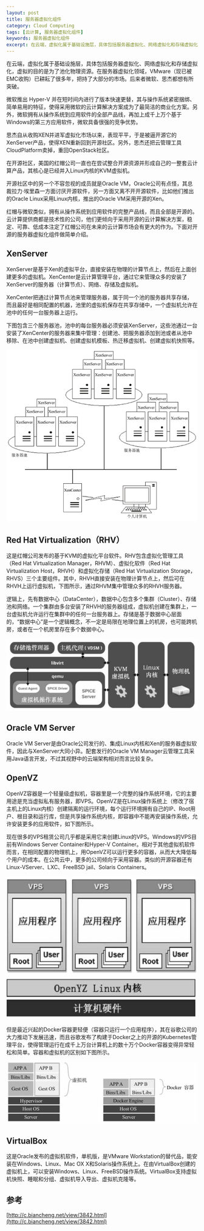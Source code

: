 ```yaml
---
layout: post
title: 服务器虚拟化组件
category: Cloud Computing
tags: [云计算, 服务器虚拟化组件]
keywords: 服务器虚拟化组件
excerpt: 在云端，虚拟化属于基础设施层，具体包括服务器虚拟化、网络虚拟化和存储虚拟化，虚拟的目的是为了池化物理资源。
---
```


在云端，虚拟化属于基础设施层，具体包括服务器虚拟化、网络虚拟化和存储虚拟化，虚拟的目的是为了池化物理资源。在服务器虚拟化领域，VMware（现已被EMC收购）已耕耘了很多年，把持了大部分的市场。后来者微软、思杰都想有所突破。

微软推出 Hyper-V 并在短时间内进行了版本快速更替，其与操作系统紧密捆绑、简单易用的特征，使得采用微软的云计算解决方案成为了最简洁的商业化方案。另外，微软拥有从操作系统到应用软件的全部产品线，再加上成千上万个基于Windows的第三方应用软件，微软具备很强的竞争优势。

思杰自从收购XEN并进军虚拟化市场以来，表现平平，于是被逼开源它的XenServer产品，使得XEN重新回到开源社区。另外，思杰还把云管理工具CloudPlatform卖掉，重回OpenStack社区。

在开源社区，美国的红帽公司一直也在尝试整合开源资源并形成自己的一整套云计算产品，其核心是已经并入Linux内核的KVM虚拟机。

开源社区中的另一个不容忽视的成员就是Oracle VM，Oracle公司有点怪，其总裁拉力·埃里森一方面讨厌开源软件，另一方面又离不开开源软件，比如他们推出的Oracle Linux采用Linux内核，推出的Oracle VM采用开源的Xen。

红帽与微软类似，拥有从操作系统到应用软件的完整产品线，而且全部是开源的。云计算提供商都是技术性的公司，他们更倾向于采用开源的云计算解决方案，稳定、可靠、低成本注定了红帽公司在未来的云计算市场会有更大的作为。下面对开源的服务器虚拟化组件做简单介绍。

## XenServer

XenServer是基于Xen的虚拟平台，直接安装在物理的计算节点上，然后在上面创建更多的虚拟机。XenCenter是云计算管理平台，通过它来管理众多的安装了XenServer的服务器（计算节点）、网络、存储及虚拟机。

XenCenter把通过计算节点池来管理服务器，属于同一个池的服务器共享存储，而且最好是相同配置的机器，池里的虚拟机保存在共享存储中，一个虚拟机允许在池中的任何一台服务器上运行。

下图包含三个服务器池，池中的每台服务器必须安装XenServer，这些池通过一台安装了XenCenter的服务器来集中管理：创建池、把服务器添加到池或者从池中移除、在池中创建虚拟机、创建虚拟机模板、热迁移虚拟机、创建虚拟机快照等。

![](/assets/images/2020/xencenter.gif)

## Red Hat Virtualization（RHV）

这是红帽公司发布的基于KVM的虚拟化平台软件。RHV包含虚拟化管理工具（Red Hat Virtualization Manager，RHVM）、虚拟化软件（Red Hat Virtualization Host，RHVH）和虚拟化存储（Red Hat Virtualization Storage，RHVS）三个主要组件。其中，RHVH直接安装在物理计算节点上，然后可在RHVH上运行虚拟机，下图所示，通过RHVM集中管理众多的RHVH服务器。

逻辑上，先有数据中心（DataCenter），数据中心包含多个集群（Cluster）、存储池和网络。一个集群由多台安装了RHVH的服务器组成，虚拟机创建在集群上，一台虚拟机允许运行在集群中的任何一台服务器上。存储是基于数据中心层面的，“数据中心”是一个逻辑概念，不一定是局限在地理位置上的机房，也可能跨机房，或者在一个机房里存在多个数据中心。

![](/assets/images/2020/rhvh.jpg)

## Oracle VM Server

Oracle VM Server是由Oracle公司发行的、集成Linux内核和Xen的服务器虚拟软件，因此与XenServer大同小异。配套发行的Oracle VM Manager云管理工具采用Java语言开发，不过其视野中的云端架构相对而言比较复杂。

## OpenVZ

OpenVZ容器是一个轻量级虚拟机，容器里是一个完整的操作系统环境，它的主要用途是充当虚拟私有服务器，即VPS。OpenVZ是在Linux操作系统上（修改了宿主机上的Linux内核）创建隔离的运行环境，每个运行环境拥有自己的IP、Root用户、根目录和运行库，但是共享操作系统内核，即容器中不能再安装操作系统，允许安装更多的应用软件，如下图所示。

现在很多的VPS租赁公司几乎都是采用它来创建Linux的VPS。Windows的VPS目前有Windows Server Container和Hyper-V Container。相对于其他虚拟机软件而言，在相同配置的物理机上，用OpenVZ可以运行更多的容器，从而大大降低每个用户的成本。在公共云中，更多的公司倾向于采用容器。类似的开源容器还有Linux-VServer、LXC、FreeBSD jail、Solaris Containers。

![](/assets/images/2020/openvz.jpg)

但是最近兴起的Docker容器更轻便（容器只运行一个应用程序），其在谷歌公司的大力推动下发展迅速，而且谷歌发布了构建于Docker之上的开源的Kubernetes管理平台，使得管理运行在成千上万台计算机上的数十万个Docker容器变得异常轻松和简单。容器和虚拟机的区别如下图所示。

![](/assets/images/2020/container_vm.jpg)

## VirtualBox

这是Oracle发布的虚拟机软件，单机版，是VMware Workstation的替代品，能安装在Windows、Linux、Mac OX X和Solaris操作系统上。在由VirtualBox创建的虚拟机上，可以安装Windows、Linux、FreeBSD操作系统。VirtualBox支持虚拟机快照、睡眠和分组、虚拟机导入导出、虚拟机克隆等。

## 参考

[http://c.biancheng.net/view/3842.html](http://c.biancheng.net/view/3842.html)
